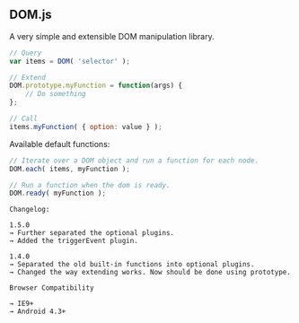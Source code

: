 ## DOM.js
A very simple and extensible DOM manipulation library.

```javascript
// Query
var items = DOM( 'selector' );

// Extend
DOM.prototype.myFunction = function(args) {
    // Do something
};

// Call
items.myFunction( { option: value } );
```

Available default functions:
```javascript
// Iterate over a DOM object and run a function for each node.
DOM.each( items, myFunction );

// Run a function when the dom is ready.
DOM.ready( myFunction );
```

```text
Changelog:

1.5.0
→ Further separated the optional plugins.
→ Added the triggerEvent plugin.

1.4.0
→ Separated the old built-in functions into optional plugins.
→ Changed the way extending works. Now should be done using prototype.
```

```text
Browser Compatibility

→ IE9+
→ Android 4.3+
```